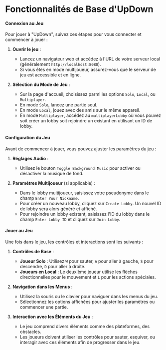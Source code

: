 
# Fonctionnalités de Base d'UpDown #

#### Connexion au Jeu

Pour jouer à "UpDown", suivez ces étapes pour vous connecter et commencer à jouer :

1. **Ouvrir le jeu** :
   - Lancez un navigateur web et accédez à l'URL de votre serveur local (généralement `http://localhost:8080`).
   - Si vous êtes en mode multijoueur, assurez-vous que le serveur de jeu est accessible et en ligne.

2. **Sélection du Mode de Jeu** :
   - Sur la page d'accueil, choisissez parmi les options `Solo`, `Local`, ou `Multiplayer`.
   - En mode `Solo`, lancez une partie seul.
   - En mode `Local`, jouez avec des amis sur le même appareil.
   - En mode `Multiplayer`, accédez au `multiplayerLobby` où vous pouvez soit créer un lobby soit rejoindre un existant en utilisant un ID de lobby.

#### Configuration du Jeu

Avant de commencer à jouer, vous pouvez ajuster les paramètres du jeu :

1. **Réglages Audio** :
   - Utilisez le bouton `Toggle Background Music` pour activer ou désactiver la musique de fond.

2. **Paramètres Multijoueur** (si applicable) :
   - Dans le lobby multijoueur, saisissez votre pseudonyme dans le champ `Enter Your Nickname`.
   - Pour créer un nouveau lobby, cliquez sur `Create Lobby`. Un nouvel ID de lobby sera alors généré et affiché.
   - Pour rejoindre un lobby existant, saisissez l'ID du lobby dans le champ `Enter Lobby ID` et cliquez sur `Join Lobby`.
   

#### Jouer au Jeu

Une fois dans le jeu, les contrôles et interactions sont les suivants :

1. **Contrôles de Base** :
   - **Joueur Solo** : Utilisez `W` pour sauter, `A` pour aller à gauche, `S` pour descendre, `D` pour aller à droite.
   - **Joueurs en Local** : Le deuxième joueur utilise les flèches directionnelles pour le mouvement et `L` pour les actions spéciales.

2. **Navigation dans les Menus** :
   - Utilisez la souris ou le clavier pour naviguer dans les menus du jeu.
   - Sélectionnez les options affichées pour ajuster les paramètres ou commencer une partie.

3. **Interaction avec les Éléments du Jeu** :
   - Le jeu comprend divers éléments comme des plateformes, des obstacles.
   - Les joueurs doivent utiliser les contrôles pour sauter, esquiver, ou interagir avec ces éléments afin de progresser dans le jeu.
